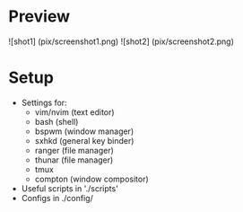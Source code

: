 # Preview
![shot1] (pix/screenshot1.png)
![shot2] (pix/screenshot2.png)

# Setup

- Settings for:
	- vim/nvim (text editor)
	- bash (shell)
	- bspwm (window manager)
	- sxhkd (general key binder)
	- ranger (file manager)
	- thunar (file manager)
	- tmux
	- compton (window compositor)
- Useful scripts in './scripts'
- Configs in ./config/
